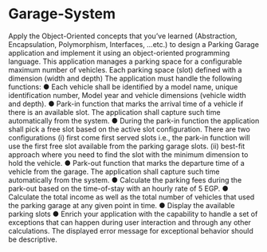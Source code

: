 # Garage-System
Apply the Object-Oriented concepts that you’ve learned (Abstraction, Encapsulation, Polymorphism, Interfaces, …etc.) to design a Parking Garage application and implement it using an object-oriented programming language. This application manages a parking space for a configurable maximum number of vehicles. Each parking space (slot) defined with a dimension (width and depth) The application must handle the following functions:
● Each vehicle shall be identified by a model name, unique identification number, Model year and vehicle dimensions (vehicle width and depth).
● Park-in function that marks the arrival time of a vehicle if there is an available slot. The application shall capture such time automatically from the system.
● During the park-in function the application shall pick a free slot based on the active slot configuration. There are two configurations (i) first come first served slots i.e., the park-in function will use the first free slot available from the parking garage slots. (ii) best-fit approach where you need to find the slot with the minimum dimension to hold the vehicle.
● Park-out function that marks the departure time of a vehicle from the garage. The application shall capture such time automatically from the system.
● Calculate the parking fees during the park-out based on the time-of-stay with an hourly rate of 5 EGP.
● Calculate the total income as well as the total number of vehicles that used the parking garage at any given point in time.
● Display the available parking slots
● Enrich your application with the capability to handle a set of exceptions that can happen during user interaction and through any other calculations. The displayed error message for exceptional behavior should be descriptive.
